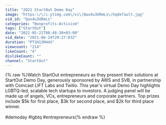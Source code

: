 ```yaml
---
title: "2021 StartOut Demo Day"
image: "https:\/\/i.ytimg.com\/vi\/Qax4u3URmLs\/hqdefault.jpg"
vid_id: "Qax4u3URmLs"
categories: "Nonprofits-Activism"
tags: ["StartOut"]
date: "2022-05-21T08:48:30+03:00"
vid_date: "2021-06-24T20:27:03Z"
duration: "PT1H13M44S"
viewcount: "214"
likeCount: "4"
dislikeCount: ""
channel: "StartOut"
---
```

{% raw %}Watch StartOut entrepreneurs as they present their solutions at StartOut Demo Day, generously sponsored by AWS and SVB, in partnership with Comcast LIFT Labs and Twilio. This year's virtual Demo Day highlights LGBTQ-led, scalable tech startups to investors. A judging panel will be made up of angels, VCs, entrepreneurs and corporate partners. Top prizes include $5k for first place, $3k for second place, and $2k for third place winner.<br /><br />#demoday #lgbtq #entrepreneurs{% endraw %}
